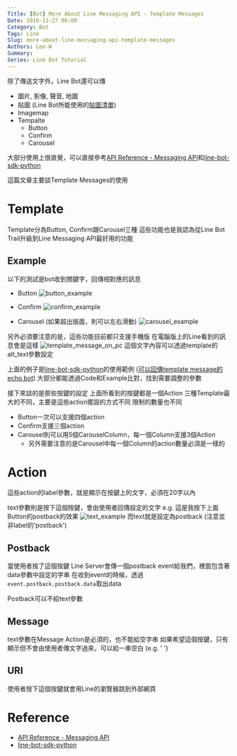 ```yaml
---
Title: [Bot] More About Line Messaging API - Template Messages
Date: 2016-11-27 06:08
Category: Bot
Tags: Line
Slug: more-about-line-messaging-api-template-messages
Authors: Lee-W
Summary: 
Series: Line Bot Tutorial
---
```


除了傳送文字外，Line Bot還可以傳

- 圖片, 影像, 聲音, 地圖
- 貼圖 (Line Bot所能使用的[貼圖清單](https://devdocs.line.me/files/sticker_list.pdf))
- Imagemap
- Tempalte
	- Button
  - Confirm
  - Carousel
  
大部分使用上很直覺，可以直接參考[API Reference - Messaging API](https://devdocs.line.me/en/)和[line-bot-sdk-python](https://github.com/line/line-bot-sdk-python)

這篇文章主要談Template Messages的使用

<!--more-->

# Template

Template分為Button, Confirm跟Carousel三種
這些功能也是我認為從Line Bot Trail升級到Line Messaging API最好用的功能

## Example
以下的測試是bot收到關鍵字，回傳相對應的訊息

- Button
![button_example](http://i.imgur.com/KYN6kDR.png)

- Confirm
![confirm_example](http://i.imgur.com/pUFboL5.png)

- Carousel (如果超出版面，則可以左右滑動)
![carousel_example](http://i.imgur.com/Pxvj6om.png)

另外必須要注意的是，這些功能目前都只支援手機版
在電腦版上的Line看到的訊息會是這樣
![template_message_on_pc](http://i.imgur.com/ZdGQjc6.png)
這個文字內容可以透過template的alt\_text參數設定

上面的例子是[line-bot-sdk-python](https://github.com/line/line-bot-sdk-python#templatesendmessage---buttonstemplaten)的使用範例
([可以回傳template message的echo bot](https://github.com/Lee-W/line_echobot/tree/template-message))
大部分都能透過Code和Example比對，找到需要調整的參數


接下來談的是那些按鍵的設定
上面所看到的按鍵都是一個Action
三種Template最大的不同，主要是這些action擺設的方式不同
限制的數量也不同

- Button一次可以支援四個action
- Confirm支援三個action
- Carousel則可以用5個CarouselColumn，每一個Column支援3個Action
	- 另外需要注意的是Carousel中每一個Column的action數量必須是一樣的

# Action
這些action的label參數，就是顯示在按鍵上的文字，必須在20字以內

text參數則是按下這個按鍵，會由使用者回傳設定的文字
e.g. 這是我按下上面Button的postback的效果
![text_example](http://i.imgur.com/ow2G8wU.png)
而text就是設定為postback (注意並非label的'postback')

## Postback
當使用者按了這個按鍵
Line Server會傳一個postback event給我們，裡面包含著data參數中設定的字串 
在收到event的時候，透過`event.postback.postback.data`取出data

Postback可以不給text參數

## Message
text參數在Message Action是必須的，也不能給空字串
如果希望這個按鍵，只有顯示但不會由使用者傳文字過來，可以給一串空白 (e.g. ' ')

## URI
使用者按下這個按鍵就會用Line的瀏覽器跳到外部網頁

# Reference
- [API Reference - Messaging API](https://devdocs.line.me/en/#template-messages)
- [line-bot-sdk-python](https://github.com/line/line-bot-sdk-python#templatesendmessage---buttonstemplate)



